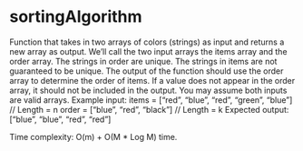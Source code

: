# sortingAlgorithm
Function that takes in two arrays of colors (strings) as input and returns a new array as output. We’ll call the two input arrays the items array and the order array. The strings in order are unique. The strings in items are not guaranteed to be unique. The output of the function should use the order array to determine the order of items. If a value does not appear in the order array, it should not be included in the output. You may assume both inputs are valid arrays.  Example input: items = [“red”, “blue”, “red”, “green”, “blue”] // Length = n order = [“blue”, “red”, “black”]  // Length = k  Expected output: [“blue”, “blue”, “red”, “red”]


Time complexity: 
O(m) + O(M * Log M) time. 
